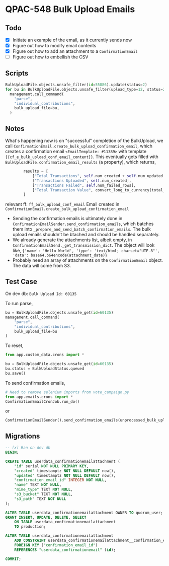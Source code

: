 # QPAC-548 Bulk Upload Emails

## Todo
 - [x] Initiate an example of the email, as it currently sends now
 - [x] Figure out how to modify email contents
 - [x] Figure out how to add an attachment to a `ConfirmationEmail`
 - [ ] Figure out how to embellish the CSV

## Scripts

```python
BulkUploadFile.objects.unsafe_filter(id=55886).update(status=2)
for bu in BulkUploadFile.objects.unsafe_filter(upload_type=12, status=2):
  management.call_command(
    "parse",
    "individual_contributions",
    bulk_upload_file=bu,
  )
```

## Notes
What's happening now is on "successful" completion of the BulkUpload, we call `ConfirmationEmail.create_bulk_upload_confirmation_email`, which creates a confirmation email `<EmailTemplate: #11389>` with template `{{cf_e_bulk_upload_conf_email_content}}`. This eventually gets filled with `BulkUploadFile.confirmation_email_results` (a property), which returns,

```python
        results = [
            ["Total Transactions", self.num_created + self.num_updated + self.num_failed_rows],
            ["Transactions Uploaded", self.num_created],
            ["Transactions Failed", self.num_failed_rows],
            ["Total Transaction Value", convert_long_to_currency(total_amount)],
        ]
```

relevant ff: `ff_bulk_upload_conf_email`
Email created in `ConfirmationEmail.create_bulk_upload_confirmation_email`

 - Sending the confirmation emails is ultimately done in `ConfirmationEmailSender.send_confirmation_emails`, which batches them into `_prepare_and_send_batch_confirmation_emails`. The bulk upload emails shouldn't be btached and should be handled separately.
 - We already generate the attachments list, albeit empty, in `ConfirmationEmailSend._get_transmission_dict`. The object will look like, `{'name': 'Hello World', 'type': 'text/html; charset="UTF-8"', 'data': base64.b64encode(attachment_date)}`
 - Probably need an array of attachments on the `ConfirmationEmail` object. The data will come from S3.
   

## Test Case
On dev db: `Bulk Upload Id: 60135`

To run parse,

```python
bu = BulkUploadFile.objects.unsafe_get(id=60135)
management.call_command(
    "parse",
    "individual_contributions",
    bulk_upload_file=bu
)
```

To reset,

```python
from app.custom_data.crons import *

bu = BulkUploadFile.objects.unsafe_get(id=60135)
bu.status = BulkUploadStatus.queued
bu.save()
```

To send confirmation emails,

```python
# Need to remove selenium imports from vote_campaign.py
from app.emails.crons import *
ConfirmationEmailCronJob.run_do()
```

or
```python
ConfirmationEmailSender().send_confirmation_emails(unprocessed_bulk_upload_emails=ConfirmationEmail.objects.unsafe_all())
```

## Migrations

```sql
-- [x] Ran on dev db
BEGIN;

CREATE TABLE userdata_confirmationemailattachment (
    "id" serial NOT NULL PRIMARY KEY,
    "created" timestamptz NOT NULL DEFAULT now(),
    "updated" timestamptz NOT NULL DEFAULT now(),
    "confirmation_email_id" INTEGER NOT NULL,
    "name" TEXT NOT NULL,
    "mime_type" TEXT NOT NULL,
    "s3_bucket" TEXT NOT NULL,
    "s3_path" TEXT NOT NULL
);

ALTER TABLE userdata_confirmationemailattachment OWNER TO quorum_user;
GRANT INSERT, UPDATE, DELETE, SELECT
    ON TABLE userdata_confirmationemailattachment
    TO production;

ALTER TABLE userdata_confirmationemailattachment
    ADD CONSTRAINT userdata_confirmationemailattachment__confirmation_email__fk
    FOREIGN KEY ("confirmation_email_id")
    REFERENCES "userdata_confirmationemail" (id);

COMMIT;
```